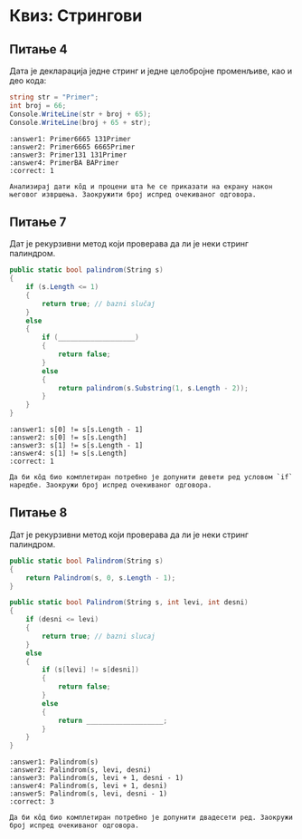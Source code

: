 # Квиз: Стрингови

## Питање 4

Дата је декларација једне стринг и једне целобројне променљиве, као и део кода:

```cs
string str = "Primer";
int broj = 66;
Console.WriteLine(str + broj + 65);
Console.WriteLine(broj + 65 + str);
```

```{mchoice}
:answer1: Primer6665 131Primer
:answer2: Primer6665 6665Primer
:answer3: Primer131 131Primer
:answer4: PrimerBA BAPrimer
:correct: 1

Анализирај дати кôд и процени шта ће се приказати на екрану након његовог извршења. Заокружити број испред очекиваног одговора.
```

## Питање 7

Дат је рекурзивни метод који проверава да ли је неки стринг палиндром.

```cs
public static bool palindrom(String s)
{
    if (s.Length <= 1)
    {
        return true; // bazni slučaј
    }
    else
    {
        if (___________________)
        {
            return false;
        }
        else
        {
            return palindrom(s.Substring(1, s.Length - 2));
        }
    }
}
```

```{mchoice}
:answer1: s[0] != s[s.Length - 1]
:answer2: s[0] != s[s.Length]
:answer3: s[1] != s[s.Length - 1]
:answer4: s[1] != s[s.Length]
:correct: 1

Да би кôд био комплетиран потребно је допунити девети ред условом `if` наредбе. Заокружи број испред очекиваног одговора.
```

## Питање 8

Дат је рекурзивни метод који проверава да ли је неки стринг палиндром.

```cs
public static bool Palindrom(String s)
{
    return Palindrom(s, 0, s.Length - 1);
}

public static bool Palindrom(String s, int levi, int desni)
{
    if (desni <= levi)
    {
        return true; // bazni slucaj
    }
    else
    {
        if (s[levi] != s[desni])
        {
            return false;
        }
        else
        {
            return ___________________;
        }
    }
}
```

```{mchoice}
:answer1: Palindrom(s)
:answer2: Palindrom(s, levi, desni)
:answer3: Palindrom(s, levi + 1, desni - 1)
:answer4: Palindrom(s, levi + 1, desni)
:answer5: Palindrom(s, levi, desni - 1)
:correct: 3

Да би кôд био комплетиран потребно је допунити двадесети ред. Заокружи број испред очекиваног одговора.
```
